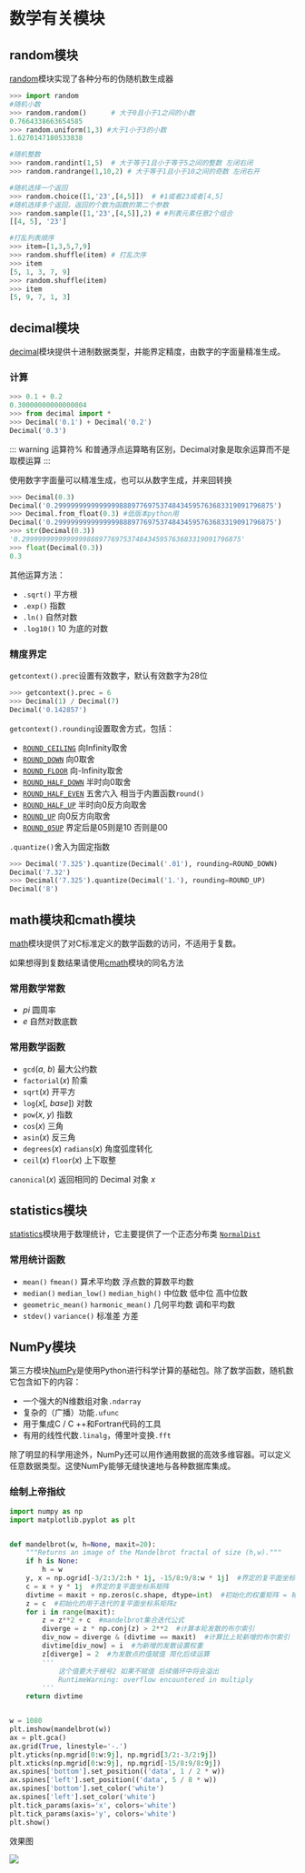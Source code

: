 # 数学有关模块



## random模块

[random](https://docs.python.org/zh-cn/3/library/random.html)模块实现了各种分布的伪随机数生成器

```python
>>> import random
#随机小数
>>> random.random()      # 大于0且小于1之间的小数
0.7664338663654585
>>> random.uniform(1,3) #大于1小于3的小数
1.6270147180533838

#随机整数
>>> random.randint(1,5)  # 大于等于1且小于等于5之间的整数 左闭右闭
>>> random.randrange(1,10,2) # 大于等于1且小于10之间的奇数 左闭右开

#随机选择一个返回
>>> random.choice([1,'23',[4,5]])  # #1或者23或者[4,5]
#随机选择多个返回，返回的个数为函数的第二个参数
>>> random.sample([1,'23',[4,5]],2) # #列表元素任意2个组合
[[4, 5], '23']

#打乱列表顺序
>>> item=[1,3,5,7,9]
>>> random.shuffle(item) # 打乱次序
>>> item
[5, 1, 3, 7, 9]
>>> random.shuffle(item)
>>> item
[5, 9, 7, 1, 3]
```



## decimal模块

[decimal](https://docs.python.org/zh-cn/3/library/decimal.html)模块提供十进制数据类型，并能界定精度，由数字的字面量精准生成。

### 计算

```python
>>> 0.1 + 0.2
0.30000000000000004
>>> from decimal import *
>>> Decimal('0.1') + Decimal('0.2')
Decimal('0.3')
```



::: warning 运算符%
和普通浮点运算略有区别，Decimal对象是取余运算而不是取模运算
:::



使用数字字面量可以精准生成，也可以从数字生成，并来回转换

```python
>>> Decimal(0.3)
Decimal('0.299999999999999988897769753748434595763683319091796875')
>>> Decimal.from_float(0.3) #低版本python用
Decimal('0.299999999999999988897769753748434595763683319091796875')
>>> str(Decimal(0.3))
'0.299999999999999988897769753748434595763683319091796875'
>>> float(Decimal(0.3))
0.3
```

其他运算方法：

- `.sqrt()`    平方根
- `.exp()`    指数
- `.ln()`    自然对数
- `.log10()`    10 为底的对数



### 精度界定

`getcontext().prec`设置有效数字，默认有效数字为28位

```python
>>> getcontext().prec = 6
>>> Decimal(1) / Decimal(7)
Decimal('0.142857')
```

`getcontext().rounding`设置取舍方式，包括：

-  [`ROUND_CEILING`](https://docs.python.org/zh-cn/3/library/decimal.html#decimal.ROUND_CEILING)     向Infinity取舍
-  [`ROUND_DOWN`](https://docs.python.org/zh-cn/3/library/decimal.html#decimal.ROUND_DOWN)     向0取舍
-  [`ROUND_FLOOR`](https://docs.python.org/zh-cn/3/library/decimal.html#decimal.ROUND_FLOOR)     向-Infinity取舍
-  [`ROUND_HALF_DOWN`](https://docs.python.org/zh-cn/3/library/decimal.html#decimal.ROUND_HALF_DOWN)    半时向0取舍
-  [`ROUND_HALF_EVEN`](https://docs.python.org/zh-cn/3/library/decimal.html#decimal.ROUND_HALF_EVEN)     五舍六入    相当于内置函数`round()`
-  [`ROUND_HALF_UP`](https://docs.python.org/zh-cn/3/library/decimal.html#decimal.ROUND_HALF_UP)     半时向0反方向取舍
-  [`ROUND_UP`](https://docs.python.org/zh-cn/3/library/decimal.html#decimal.ROUND_UP)     向0反方向取舍
-  [`ROUND_05UP`](https://docs.python.org/zh-cn/3/library/decimal.html#decimal.ROUND_05UP)    界定后是05则是10 否则是00

`.quantize()`舍入为固定指数

```python
>>> Decimal('7.325').quantize(Decimal('.01'), rounding=ROUND_DOWN)
Decimal('7.32')
>>> Decimal('7.325').quantize(Decimal('1.'), rounding=ROUND_UP)
Decimal('8')
```



## math模块和cmath模块

[math](https://docs.python.org/zh-cn/3/library/math.html)模块提供了对C标准定义的数学函数的访问，不适用于复数。

如果想得到复数结果请使用[cmath](https://docs.python.org/zh-cn/3/library/cmath.html)模块的同名方法

### 常用数学常数

- *pi*    圆周率
- *e*    自然对数底数

### 常用数学函数

- `gcd`(*a*, *b*)    最大公约数
- `factorial`(*x*)    阶乘
- `sqrt`(*x*)    开平方
- `log`(*x*[, *base*])    对数
- `pow`(*x*, *y*)    指数
- `cos`(*x*)    三角
- `asin`(*x*)    反三角
- `degrees`(*x*)    `radians`(*x*)    角度弧度转化
- `ceil`(*x*)    `floor`(*x*)    上下取整

`canonical`(*x*)    返回相同的 Decimal 对象 *x*



## statistics模块

[statistics](https://docs.python.org/zh-cn/3/library/statistics.html)模块用于数理统计，它主要提供了一个正态分布类 [`NormalDist`](https://docs.python.org/zh-cn/3/library/statistics.html#statistics.NormalDist)

### 常用统计函数

- `mean()`    `fmean()`    算术平均数    浮点数的算数平均数
- `median()`    `median_low()`    `median_high()`   中位数 低中位 高中位数
- `geometric_mean()`    `harmonic_mean()`    几何平均数    调和平均数
- `stdev()`    `variance()`    标准差    方差



## NumPy模块

第三方模块[NumPy](https://www.numpy.org.cn/alopecia/#预防脱发食物)是使用Python进行科学计算的基础包。除了数学函数，随机数它包含如下的内容：

- 一个强大的N维数组对象`.ndarray`
- 复杂的（广播）功能`.ufunc`
- 用于集成C / C ++和Fortran代码的工具
- 有用的线性代数`.linalg`，傅里叶变换`.fft` 

除了明显的科学用途外，NumPy还可以用作通用数据的高效多维容器。可以定义任意数据类型。这使NumPy能够无缝快速地与各种数据库集成。

### 绘制上帝指纹

```python
import numpy as np
import matplotlib.pyplot as plt


def mandelbrot(w, h=None, maxit=20):
    """Returns an image of the Mandelbrot fractal of size (h,w)."""
    if h is None:
        h = w
    y, x = np.ogrid[-3/2:3/2:h * 1j, -15/8:9/8:w * 1j]  #界定的复平面坐标系的横纵轴
    c = x + y * 1j  #界定的复平面坐标系矩阵
    divtime = maxit + np.zeros(c.shape, dtype=int)  #初始化的权重矩阵 = 轮数+零矩阵
    z = c  #初始化的用于迭代的复平面坐标系矩阵z
    for i in range(maxit):
        z = z**2 + c  #mandelbrot集合迭代公式
        diverge = z * np.conj(z) > 2**2  #计算本轮发散的布尔索引
        div_now = diverge & (divtime == maxit)  #计算比上轮新增的布尔索引
        divtime[div_now] = i  #为新增的发散设置权重
        z[diverge] = 2  #为发散点的值赋值 简化后续运算
        '''
            这个值要大于根号2 如果不赋值 后续循环中将会溢出
            RuntimeWarning: overflow encountered in multiply
        '''
    return divtime


w = 1080
plt.imshow(mandelbrot(w))
ax = plt.gca()
ax.grid(True, linestyle='-.')
plt.yticks(np.mgrid[0:w:9j], np.mgrid[3/2:-3/2:9j])
plt.xticks(np.mgrid[0:w:9j], np.mgrid[-15/8:9/8:9j])
ax.spines['bottom'].set_position(('data', 1 / 2 * w))
ax.spines['left'].set_position(('data', 5 / 8 * w))
ax.spines['bottom'].set_color('white')
ax.spines['left'].set_color('white')
plt.tick_params(axis='x', colors='white')
plt.tick_params(axis='y', colors='white')
plt.show()
```

效果图

![](../.vuepress/public/img/mandelbrot.jpg)

